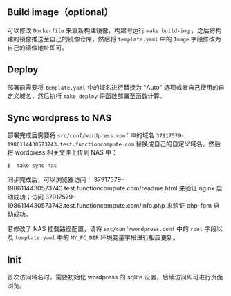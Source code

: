
## Build image（optional）

可以修改 `Dockerfile` 来重新构建镜像，构建时运行 `make build-img` ，之后将构建的镜像推送至自己的镜像仓库，然后将 `template.yaml` 中的 `Image` 字段修改为自己的镜像地址即可。

## Deploy

部署前需要将 `template.yaml` 中的域名进行替换为 "Auto" 选项或者自己使用的自定义域名，然后执行 `make deploy` 将函数部署至函数计算。

## Sync wordpress to NAS

部署完成后需要将 `src/conf/wordpress.conf` 中的域名 `37917579-1986114430573743.test.functioncompute.com` 替换成自己的自定义域名。然后将 wordpress 相关文件上传到 NAS 中：

```bash
$  make sync-nas
```

同步完成后，可以浏览器访问： 37917579-1986114430573743.test.functioncompute.com/readme.html 来验证 nginx 启动成功；访问 37917579-1986114430573743.test.functioncompute.com/info.php 来验证 php-fpm 启动成功。

若修改了 NAS 挂载路径配置，请将 `src/conf/wordpress.conf` 中的 `root` 字段以及 `template.yaml` 中的 `MY_FC_DIR` 环境变量字段进行相应更新。

## Init

首次访问域名时，需要初始化 wordpress 的 sqlite 设置，后续访问即可进行页面浏览。